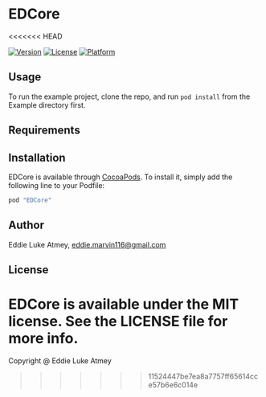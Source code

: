 # EDCore
<<<<<<< HEAD

[![Version](https://img.shields.io/cocoapods/v/EDCore.svg?style=flat)](http://cocoapods.org/pods/EDCore)
[![License](https://img.shields.io/cocoapods/l/EDCore.svg?style=flat)](http://cocoapods.org/pods/EDCore)
[![Platform](https://img.shields.io/cocoapods/p/EDCore.svg?style=flat)](http://cocoapods.org/pods/EDCore)

## Usage

To run the example project, clone the repo, and run `pod install` from the Example directory first.

## Requirements

## Installation

EDCore is available through [CocoaPods](http://cocoapods.org). To install
it, simply add the following line to your Podfile:

```ruby
pod "EDCore"
```

## Author

Eddie Luke Atmey, eddie.marvin116@gmail.com

## License

EDCore is available under the MIT license. See the LICENSE file for more info.
=======
Copyright @ Eddie Luke Atmey
>>>>>>> 11524447be7ea8a7757ff65614cce57b6e6c014e

